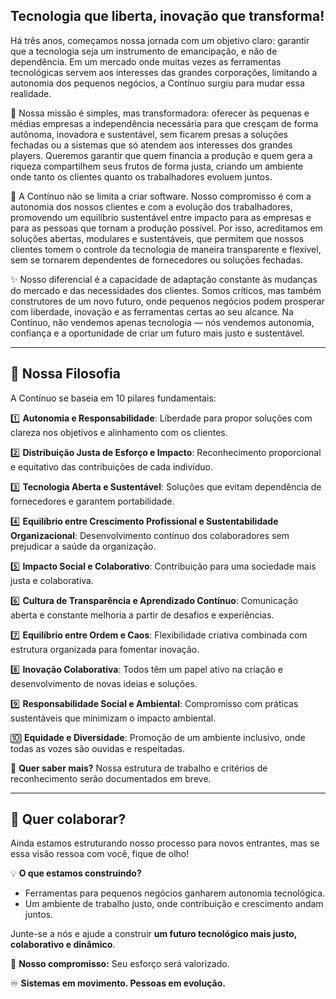 ## Tecnologia que liberta, inovação que transforma!  

Há três anos, começamos nossa jornada com um objetivo claro: garantir que a tecnologia seja um instrumento de emancipação, e não de dependência. Em um mercado onde muitas vezes as ferramentas tecnológicas servem aos interesses das grandes corporações, limitando a autonomia dos pequenos negócios, a Contínuo surgiu para mudar essa realidade.

🎯 Nossa missão é simples, mas transformadora: oferecer às pequenas e médias empresas a independência necessária para que cresçam de forma autônoma, inovadora e sustentável, sem ficarem presas a soluções fechadas ou a sistemas que só atendem aos interesses dos grandes players. Queremos garantir que quem financia a produção e quem gera a riqueza compartilhem seus frutos de forma justa, criando um ambiente onde tanto os clientes quanto os trabalhadores evoluem juntos.

👥 A Contínuo não se limita a criar software. Nosso compromisso é com a autonomia dos nossos clientes e com a evolução dos trabalhadores, promovendo um equilíbrio sustentável entre impacto para as empresas e para as pessoas que tornam a produção possível. Por isso, acreditamos em soluções abertas, modulares e sustentáveis, que permitem que nossos clientes tomem o controle da tecnologia de maneira transparente e flexível, sem se tornarem dependentes de fornecedores ou soluções fechadas.

✨ Nosso diferencial é a capacidade de adaptação constante às mudanças do mercado e das necessidades dos clientes. Somos críticos, mas também construtores de um novo futuro, onde pequenos negócios podem prosperar com liberdade, inovação e as ferramentas certas ao seu alcance. Na Contínuo, não vendemos apenas tecnologia — nós vendemos autonomia, confiança e a oportunidade de criar um futuro mais justo e sustentável.

---

## 🌱 Nossa Filosofia  

A Contínuo se baseia em 10 pilares fundamentais:

1️⃣ **Autonomia e Responsabilidade**: Liberdade para propor soluções com clareza nos objetivos e alinhamento com os clientes.

2️⃣ **Distribuição Justa de Esforço e Impacto**: Reconhecimento proporcional e equitativo das contribuições de cada indivíduo.

3️⃣ **Tecnologia Aberta e Sustentável**: Soluções que evitam dependência de fornecedores e garantem portabilidade.

4️⃣ **Equilíbrio entre Crescimento Profissional e Sustentabilidade Organizacional**: Desenvolvimento contínuo dos colaboradores sem prejudicar a saúde da organização.

5️⃣ **Impacto Social e Colaborativo**: Contribuição para uma sociedade mais justa e colaborativa.

6️⃣ **Cultura de Transparência e Aprendizado Contínuo**: Comunicação aberta e constante melhoria a partir de desafios e experiências.

7️⃣ **Equilíbrio entre Ordem e Caos**: Flexibilidade criativa combinada com estrutura organizada para fomentar inovação.

8️⃣ **Inovação Colaborativa**: Todos têm um papel ativo na criação e desenvolvimento de novas ideias e soluções.

9️⃣ **Responsabilidade Social e Ambiental**: Compromisso com práticas sustentáveis que minimizam o impacto ambiental.

🔟 **Equidade e Diversidade**: Promoção de um ambiente inclusivo, onde todas as vozes são ouvidas e respeitadas.

📌 **Quer saber mais?** Nossa estrutura de trabalho e critérios de reconhecimento serão documentados em breve.  

---

## 🤝 Quer colaborar?

Ainda estamos estruturando nosso processo para novos entrantes, mas se essa visão ressoa com você, fique de olho!  

💡 **O que estamos construindo?**  
- Ferramentas para pequenos negócios ganharem autonomia tecnológica.  
- Um ambiente de trabalho justo, onde contribuição e crescimento andam juntos.  

Junte-se a nós e ajude a construir **um futuro tecnológico mais justo, colaborativo e dinâmico**. 

🚀 **Nosso compromisso:** Seu esforço será valorizado.   

♾️ **Sistemas em movimento. Pessoas em evolução.**
